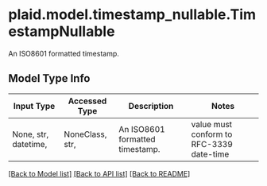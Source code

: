 # plaid.model.timestamp_nullable.TimestampNullable

An ISO8601 formatted timestamp.

## Model Type Info
Input Type | Accessed Type | Description | Notes
------------ | ------------- | ------------- | -------------
None, str, datetime,  | NoneClass, str,  | An ISO8601 formatted timestamp. | value must conform to RFC-3339 date-time

[[Back to Model list]](../../README.md#documentation-for-models) [[Back to API list]](../../README.md#documentation-for-api-endpoints) [[Back to README]](../../README.md)


